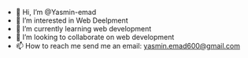 - 👋 Hi, I’m @Yasmin-emad
- 👀 I’m interested in Web Deelpment
- 🌱 I’m currently learning web development
- 💞️ I’m looking to collaborate on web development
- 📫 How to reach me send me an email: yasmin.emad600@gmail.com 

<!---
Yasmin-emad/Yasmin-emad is a ✨ special ✨ repository because its `README.md` (this file) appears on your GitHub profile.
You can click the Preview link to take a look at your changes.
--->
